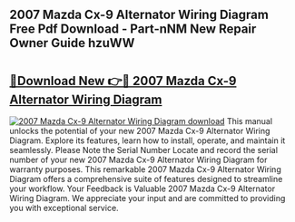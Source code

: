 ## 2007 Mazda Cx-9 Alternator Wiring Diagram Free Pdf Download - Part-nNM New Repair Owner Guide hzuWW

# <h2><a href="http://dfntmu.blite.top/?on=2007+Mazda+Cx-9+Alternator+Wiring+Diagram">🔗Download New 👉🔴 2007 Mazda Cx-9 Alternator Wiring Diagram</a></h2>

[![2007 Mazda Cx-9 Alternator Wiring Diagram download](https://i.imgur.com/lujVjoI.png)](http://dfntmu.blite.top/?on=2007+Mazda+Cx-9+Alternator+Wiring+Diagram)
This manual unlocks the potential of your new 2007 Mazda Cx-9 Alternator Wiring Diagram. Explore its features, learn how to install, operate, and maintain it seamlessly. Please Note the Serial Number Locate and record the serial number of your new 2007 Mazda Cx-9 Alternator Wiring Diagram for warranty purposes. This remarkable 2007 Mazda Cx-9 Alternator Wiring Diagram offers a comprehensive suite of features designed to streamline your workflow. Your Feedback is Valuable 2007 Mazda Cx-9 Alternator Wiring Diagram. We appreciate your input and are committed to providing you with exceptional service.
